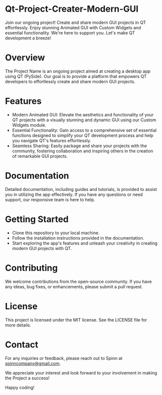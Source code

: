 # Qt-Project-Creater-Modern-GUI
Join our ongoing project! Create and share modern GUI projects in QT effortlessly. Enjoy stunning Animated GUI with Custom Widgets and essential functionality. We're here to support you. Let's make QT development a breeze!

# Overview
The Project Name is an ongoing project aimed at creating a desktop app using QT (PySide). Our goal is to provide a platform that empowers QT developers to effortlessly create and share modern GUI projects.

# Features
- Modern Animated GUI: Elevate the aesthetics and functionality of your QT projects with a visually stunning and dynamic GUI using our Custom Widgets module.
- Essential Functionality: Gain access to a comprehensive set of essential functions designed to simplify your QT development process and help you navigate QT's features effortlessly.
- Seamless Sharing: Easily package and share your projects with the community, fostering collaboration and inspiring others in the creation of remarkable GUI projects.
  
# Documentation
Detailed documentation, including guides and tutorials, is provided to assist you in utilizing the app effectively. If you have any questions or need support, our responsive team is here to help.

# Getting Started
- Clone this repository to your local machine.
- Follow the installation instructions provided in the documentation.
- Start exploring the app's features and unleash your creativity in creating modern GUI projects with QT.
  
# Contributing
We welcome contributions from the open-source community. If you have any ideas, bug fixes, or enhancements, please submit a pull request.

# License
This project is licensed under the MIT license. See the LICENSE file for more details.

# Contact
For any inquiries or feedback, please reach out to Spinn at spinncompany@gmail.com.

We appreciate your interest and look forward to your involvement in making the Project a success!

Happy coding!


